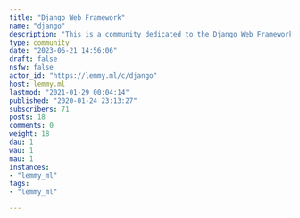 ```yaml
---
title: "Django Web Framework" 
name: "django"
description: "This is a community dedicated to the Django Web Framework for Python.Useful links:* [Django Website](https://www.djangoproject.com/)* [Django Documentation](https://docs.djangoproject.com/)* [Django Source Code](https://github.com/django/django)Rules:* Posts must be relevant to Django* No NSFW content* No hate speech, bigotry, etc Community icon from [vscode-django](https://github.com/vscode-django/vscode-django), licensed under the [MIT license](https://opensource.org/licenses/MIT)"
type: community
date: "2023-06-21 14:56:06"
draft: false
nsfw: false
actor_id: "https://lemmy.ml/c/django"
host: lemmy.ml
lastmod: "2021-01-29 00:04:14"
published: "2020-01-24 23:13:27"
subscribers: 71
posts: 18
comments: 0
weight: 18
dau: 1
wau: 1
mau: 1
instances:
- "lemmy_ml"
tags: 
- "lemmy_ml"

---
```

